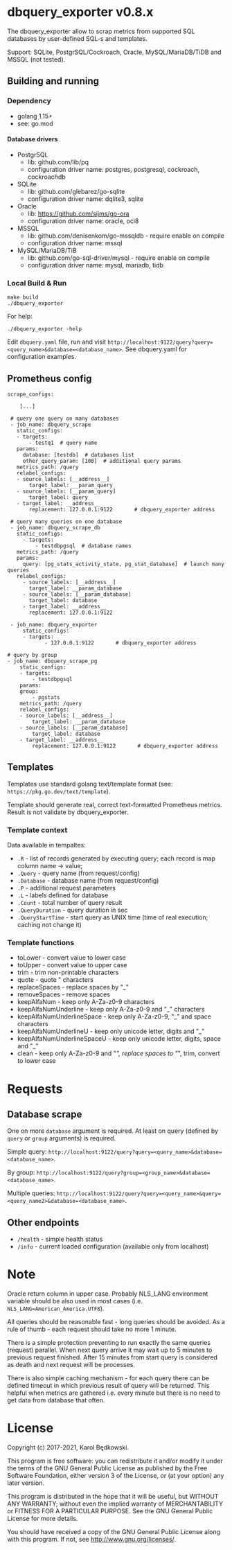 # dbquery_exporter v0.8.x

The dbquery_exporter allow to scrap metrics from supported SQL databases by user-defined SQL-s
and templates.

Support: SQLite, PostgrSQL/Cockroach, Oracle, MySQL/MariaDB/TiDB and MSSQL (not tested).


## Building and running

### Dependency

* golang 1.15+
* see: go.mod

#### Database drivers
* PostgrSQL
	* lib: github.com/lib/pq
	* configuration driver name: postgres, postgresql, cockroach, cockroachdb
* SQLite
	* lib: github.com/glebarez/go-sqlite
	* configuration driver name: dqlite3, sqlite
* Oracle
	* lib: https://github.com/sijms/go-ora
	* configuration driver name: oracle, oci8
* MSSQL
	* lib: github.com/denisenkom/go-mssqldb - require enable on compile
	* configuration driver name: mssql
* MySQL/MariaDB/TiB
	* lib: github.com/go-sql-driver/mysql - require enable on compile
	* configuration driver name: mysql, mariadb, tidb


### Local Build & Run

    make build
    ./dbquery_exporter

For help:

    ./dbquery_exporter -help

Edit `dbquery.yaml` file, run and visit `http://localhost:9122/query?query=<query_name>&database=<database_name>`.
See dbquery.yaml for configuration examples.

## Prometheus config

    scrape_configs:

        [...]

     # query one query on many databases
     - job_name: dbquery_scrape
       static_configs:
       - targets:
           - testq1  # query name
       params:
         database: [testdb]  # databases list
         other_query_param: [100]  # additional query params
       metrics_path: /query
       relabel_configs:
       - source_labels: [__address__]
           target_label: __param_query
       - source_labels: [__param_query]
           target_label: query
       - target_label: __address__
           replacement: 127.0.0.1:9122       # dbquery_exporter address

     # query many queries on one database
     - job_name: dbquery_scrape_db
       static_configs:
         - targets:
             - testdbpgsql  # database names
       metrics_path: /query
       params:
         query: [pg_stats_activity_state, pg_stat_database]  # launch many queries
       relabel_configs:
         - source_labels: [__address__]
           target_label: __param_database
         - source_labels: [__param_database]
           target_label: database
         - target_label: __address__
           replacement: 127.0.0.1:9122

     - job_name: dbquery_exporter
         static_configs:
         - targets:
                - 127.0.0.1:9122       # dbquery_exporter address

    # query by group
    - job_name: dbquery_scrape_pg
        static_configs:
        - targets:
            - testdbpgsql
        params:
        group:
            - pgstats
        metrics_path: /query
        relabel_configs:
        - source_labels: [__address__]
            target_label: __param_database
        - source_labels: [__param_database]
            target_label: database
        - target_label: __address__
            replacement: 127.0.0.1:9122       # dbquery_exporter address



## Templates

Templates use standard golang text/template format (see: `https://pkg.go.dev/text/template`).

Template should generate real, correct text-formatted Prometheus metrics. Result is
not validate by dbquery_exporter.


### Template context

Data available in tempaltes:

* `.R` - list of records generated by executing query; each record is map
  column name -> value;
* `.Query` - query name (from request/config)
* `.Database` - database name (from request/config)
* `.P` - additional request parameters
* `.L` - labels defined for database
* `.Count` - total number of query result
* `.QueryDuration` - query duration in sec
* `.QueryStartTime` - start query as UNIX time (time of real execution; caching not
  change it)


### Template functions

* toLower - convert value to lower case
* toUpper - convert value to upper case
* trim - trim non-printable characters
* quote - quote " characters
* replaceSpaces - replace spaces by "_"
* removeSpaces - remove spaces
* keepAlfaNum - keep only A-Za-z0-9 characters
* keepAlfaNumUnderline - keep only A-Za-z0-9 and "_" characters
* keepAlfaNumUnderlineSpace - keep only A-Za-z0-9, "_" and space characters
* keepAlfaNumUnderlineU - keep only unicode letter, digits and "_"
* keepAlfaNumUnderlineSpaceU - keep only unicode letter, digits, space and "_"
* clean - keep only A-Za-z0-9 and "_", replace spaces to "_", trim, convert to lower case


# Requests

## Database scrape

One on more `database` argument is required.
At least on query (defined by `query` or `group` arguments) is required.

Simple query:
`http://localhost:9122/query?query=<query_name>&database=<database_name>`.

By group:
`http://localhost:9122/query?group=<group_name>&database=<database_name>`.

Multiple queries:
`http://localhost:9122/query?query=<query_name>&query=<query_name2>&database=<database_name>`.


## Other endpoints

* `/health` - simple health status
* `/info` - current loaded configuration (available only from localhost)


# Note

Oracle return column in upper case. Probably NLS_LANG environment variable should be also used in most cases (i.e. `NLS_LANG=American_America.UTF8`).

All queries should be reasonable fast - long queries should be avoided. As a rule of thumb - each request should take no more 1 minute.

There is a simple protection preventing to run exactly the same queries (request) parallel.
When next query arrive it may wait up to 5 minutes to previous request finished. After 15 minutes from start
query is considered as death and next request will be processes.

There is also simple caching mechanism - for each query there can be defined timeout in which previous result
of query will be returned. This helpful when metrics are gathered i.e. every minute but there is no need to
get data from database that often.



# License
Copyright (c) 2017-2021, Karol Będkowski.

This program is free software: you can redistribute it and/or modify
it under the terms of the GNU General Public License as published by
the Free Software Foundation, either version 3 of the License, or
(at your option) any later version.

This program is distributed in the hope that it will be useful,
but WITHOUT ANY WARRANTY; without even the implied warranty of
MERCHANTABILITY or FITNESS FOR A PARTICULAR PURPOSE.  See the
GNU General Public License for more details.

You should have received a copy of the GNU General Public License
along with this program.  If not, see <http://www.gnu.org/licenses/>.
